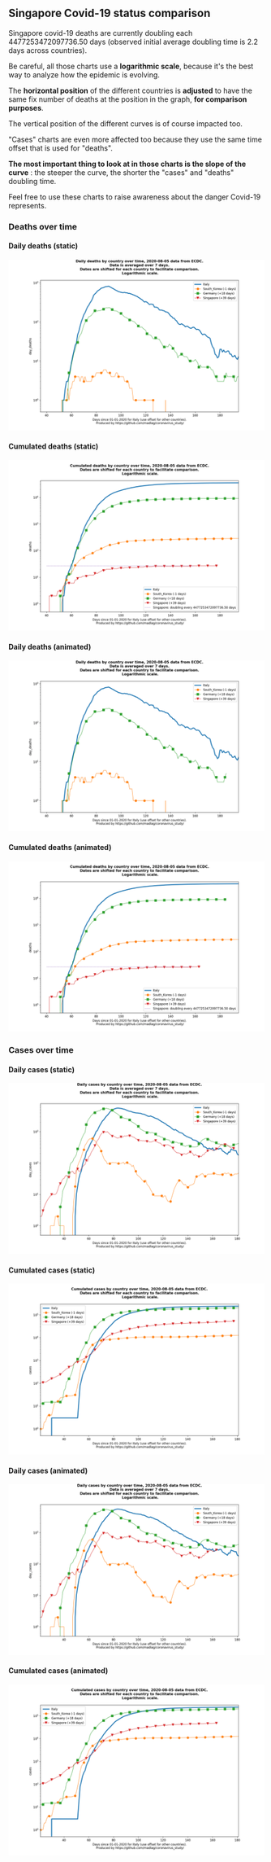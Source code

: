 ## Singapore Covid-19 status comparison 

Singapore covid-19 deaths are currently doubling each 4477253472097736.50 days (observed initial average doubling time is 2.2 days across countries).



Be careful, all those charts use a **logarithmic scale**, because it's the best way to analyze how the epidemic is evolving.
 
The **horizontal position** of the different countries is **adjusted** to have the same fix number of deaths at the position in the graph, **for comparison purposes**.

The vertical position of the different curves is of course impacted too.

"Cases" charts are even more affected too because they use the same time offset that is used for "deaths".

**The most important thing to look at in those charts is the slope of the curve** : the steeper the curve, the shorter the "cases" and "deaths" doubling time.

Feel free to use these charts to raise awareness about the danger Covid-19 represents. 


 
### Deaths over time
 
#### Daily deaths (static)
![Singapore covid-19 daily deaths static chart](https://raw.githubusercontent.com/madlag/coronavirus_study/master/notebooks/graphs/2020-08-05/countries/Singapore/2020-08-05_Singapore_day_deaths.png "Singapore covid-19 day_deaths static chart")   
 
#### Cumulated deaths (static)
![Singapore covid-19 cumulated deaths static chart](https://raw.githubusercontent.com/madlag/coronavirus_study/master/notebooks/graphs/2020-08-05/countries/Singapore/2020-08-05_Singapore_deaths.png "Singapore covid-19 deaths static chart")   
 
#### Daily deaths (animated)
![Singapore covid-19 daily deaths animated chart](https://raw.githubusercontent.com/madlag/coronavirus_study/master/notebooks/graphs/2020-08-05/countries/Singapore/2020-08-05_Singapore_day_deaths.gif "Singapore covid-19 day_deaths animated chart")   
 
#### Cumulated deaths (animated)
![Singapore covid-19 cumulated deaths animated chart](https://raw.githubusercontent.com/madlag/coronavirus_study/master/notebooks/graphs/2020-08-05/countries/Singapore/2020-08-05_Singapore_deaths.gif "Singapore covid-19 deaths animated chart")   

 
### Cases over time
 
#### Daily cases (static)
![Singapore covid-19 daily cases static chart](https://raw.githubusercontent.com/madlag/coronavirus_study/master/notebooks/graphs/2020-08-05/countries/Singapore/2020-08-05_Singapore_day_cases.png "Singapore covid-19 day_cases static chart")   
 
#### Cumulated cases (static)
![Singapore covid-19 cumulated cases static chart](https://raw.githubusercontent.com/madlag/coronavirus_study/master/notebooks/graphs/2020-08-05/countries/Singapore/2020-08-05_Singapore_cases.png "Singapore covid-19 cases static chart")   
 
#### Daily cases (animated)
![Singapore covid-19 daily cases animated chart](https://raw.githubusercontent.com/madlag/coronavirus_study/master/notebooks/graphs/2020-08-05/countries/Singapore/2020-08-05_Singapore_day_cases.gif "Singapore covid-19 day_cases animated chart")   
 
#### Cumulated cases (animated)
![Singapore covid-19 cumulated cases animated chart](https://raw.githubusercontent.com/madlag/coronavirus_study/master/notebooks/graphs/2020-08-05/countries/Singapore/2020-08-05_Singapore_cases.gif "Singapore covid-19 cases animated chart")   

